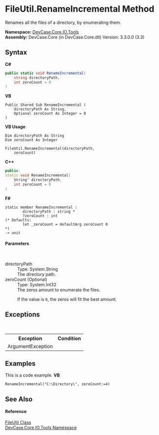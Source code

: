 # FileUtil.RenameIncremental Method 
 

Renames all the files of a directory, by enumerating them.

**Namespace:**&nbsp;<a href="N_DevCase_Core_IO_Tools">DevCase.Core.IO.Tools</a><br />**Assembly:**&nbsp;DevCase.Core (in DevCase.Core.dll) Version: 3.3.0.0 (3.3)

## Syntax

**C#**<br />
``` C#
public static void RenameIncremental(
	string directoryPath,
	int zeroCount = 0
)
```

**VB**<br />
``` VB
Public Shared Sub RenameIncremental ( 
	directoryPath As String,
	Optional zeroCount As Integer = 0
)
```

**VB Usage**<br />
``` VB Usage
Dim directoryPath As String
Dim zeroCount As Integer

FileUtil.RenameIncremental(directoryPath, 
	zeroCount)
```

**C++**<br />
``` C++
public:
static void RenameIncremental(
	String^ directoryPath, 
	int zeroCount = 0
)
```

**F#**<br />
``` F#
static member RenameIncremental : 
        directoryPath : string * 
        ?zeroCount : int 
(* Defaults:
        let _zeroCount = defaultArg zeroCount 0
*)
-> unit 

```


#### Parameters
&nbsp;<dl><dt>directoryPath</dt><dd>Type: System.String<br />The directory path.</dd><dt>zeroCount (Optional)</dt><dd>Type: System.Int32<br />The zeros amount to enumerate the files. 

 If the value is `0`, the zeros will fit the best amount.</dd></dl>

## Exceptions
&nbsp;<table><tr><th>Exception</th><th>Condition</th></tr><tr><td>ArgumentException</td><td /></tr></table>

## Examples
This is a code example. 
**VB**<br />
``` VB
RenameIncremental("C:\Directory\", zeroCount:=4)
```


## See Also


#### Reference
<a href="T_DevCase_Core_IO_Tools_FileUtil">FileUtil Class</a><br /><a href="N_DevCase_Core_IO_Tools">DevCase.Core.IO.Tools Namespace</a><br />
